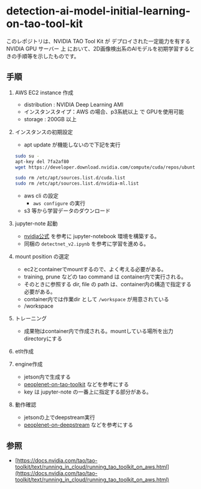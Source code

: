 # detection-ai-model-initial-learning-on-tao-tool-kit
このレポジトリは、NVIDIA TAO Tool Kit が デプロイされた一定能力を有する NVIDIA GPU サーバー 上 において、2D画像検出系のAIモデルを初期学習するときの手順等を示したものです。

## 手順
1. AWS EC2 instance 作成
    - distribution : NVIDIA Deep Learning AMI
    - インスタンスタイプ：AWS の場合、p3系統以上 で GPUを使用可能
    - storage : 200GB 以上

1. インスタンスの初期設定
    - apt update が機能しないので下記を実行
    ```sh
    sudo su -
    apt-key del 7fa2af80
    wget https://developer.download.nvidia.com/compute/cuda/repos/ubuntu2004/x86_64/cuda-keyring_1.0-1_all.deb .

    sudo rm /etc/apt/sources.list.d/cuda.list
    sudo rm /etc/apt/sources.list.d/nvidia-ml.list
    ```
    - aws cli の設定
        - `aws configure` の実行
    - s3 等から学習データのダウンロード

1. jupyter-note 起動
    - [nvidia公式](https://docs.nvidia.com/tao/tao-toolkit/text/running_in_cloud/running_tao_toolkit_on_aws.html) を参考に jupyter-notebook 環境を構築する。
    - 同梱の `detectnet_v2.ipynb` を参考に学習を進める。

1. mount position の選定
    - ec2とcontainerでmountするので、よく考える必要がある。
    - training, prune などの tao command は container内で実行される。
    - そのときに参照する dir, file の path は、container内の構造で指定する必要がある。
    - container内では作業dir として `/workspace` が用意されている
    - /workspace
    
1. トレーニング
    - 成果物はcontainer内で作成される。mountしている場所を出力directoryにする
1. etlt作成
1. engine作成
    - jetson内で生成する
    - [peoplenet-on-tao-toolkit](https://bitbucket.org/latonaio/peoplenet-on-tao-toolkit/src/master/) などを参考にする
    - key は jupyter-note の一番上に指定する部分がある。
1. 動作確認
    - jetsonの上でdeepstream実行
    - [peoplenet-on-deepstream](https://bitbucket.org/latonaio/peoplenet-on-deepstream/src/master/) などを参考にする


## 参照

- [https://docs.nvidia.com/tao/tao-toolkit/text/running_in_cloud/running_tao_toolkit_on_aws.html](https://docs.nvidia.com/tao/tao-toolkit/text/running_in_cloud/running_tao_toolkit_on_aws.html)
